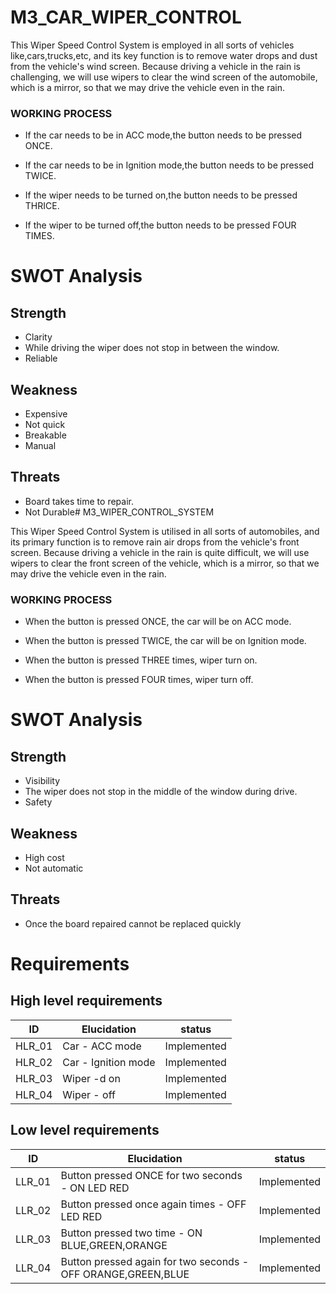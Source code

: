 # M3_CAR_WIPER_CONTROL

This Wiper Speed Control System is employed  in all sorts of  vehicles like,cars,trucks,etc, and its key function is to remove water drops and dust from the vehicle's wind screen. Because driving a vehicle in the rain is challenging, we will use wipers to clear the wind screen of the automobile, which is a mirror, so that we may drive the vehicle even in the rain.


### WORKING PROCESS
* If the car needs to be in ACC mode,the button needs to be pressed ONCE.

* If the car needs to be in Ignition mode,the button needs to be pressed TWICE.

* If the wiper needs to be turned on,the button needs to be pressed THRICE.

* If the wiper to be turned off,the button needs to be pressed FOUR TIMES.

# SWOT Analysis 
## Strength
* Clarity
* While driving the wiper does not stop in between the window.
* Reliable
## Weakness 
* Expensive
* Not quick
* Breakable
* Manual
## Threats 
* Board takes time to repair.
* Not Durable# M3_WIPER_CONTROL_SYSTEM

This Wiper Speed Control System is utilised in all sorts of automobiles, and its primary function is to remove rain air drops from the vehicle's front screen. Because driving a vehicle in the rain is quite difficult, we will use wipers to clear the front screen of the vehicle, which is a mirror, so that we may drive the vehicle even in the rain.


### WORKING PROCESS
* When the button is pressed ONCE, the car will be on ACC mode.

* When the button is pressed TWICE, the car will be on Ignition mode.

* When the button is pressed THREE times, wiper turn on.

* When the button is pressed FOUR times, wiper turn off.

# SWOT Analysis 
## Strength
* Visibility
* The wiper does not stop in the middle of the window during drive.
* Safety

## Weakness 
* High cost
* Not automatic

## Threats 
* Once the board repaired cannot be replaced quickly

# Requirements
## High level requirements
| ID | Elucidation | status |
| --- | --- | --- | 
| HLR_01 |	Car - ACC mode |	Implemented |
| HLR_02 |	Car - Ignition mode |	Implemented |
| HLR_03 |	Wiper -d on |	Implemented |
| HLR_04 |	Wiper - off |	Implemented |
## Low level requirements
| ID |	Elucidation |	status |
| --- | --- | --- | 
| LLR_01 |	Button pressed ONCE for two seconds - ON LED RED |	Implemented |
| LLR_02 |	Button pressed once again times - OFF LED RED |	Implemented |
| LLR_03	|Button pressed two time - ON BLUE,GREEN,ORANGE |	Implemented |
| LLR_04 |	Button pressed again for two seconds - OFF ORANGE,GREEN,BLUE |	Implemented |

